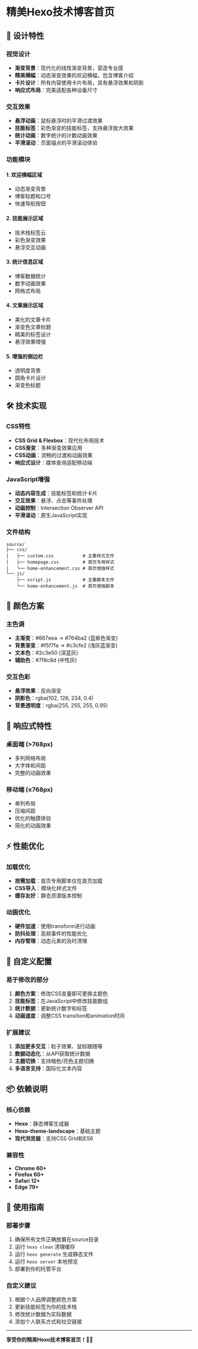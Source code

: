 # 精美Hexo技术博客首页

## 🎨 设计特性

### 视觉设计
- **渐变背景**：现代化的线性渐变背景，营造专业感
- **精美横幅**：动态渐变效果的欢迎横幅，包含博客介绍
- **卡片设计**：所有内容使用卡片布局，具有悬浮效果和阴影
- **响应式布局**：完美适配各种设备尺寸

### 交互效果
- **悬浮动画**：鼠标悬浮时的平滑过渡效果
- **技能标签**：彩色渐变的技能标签，支持悬浮放大效果
- **统计动画**：数字统计的计数动画效果
- **平滑滚动**：页面锚点的平滑滚动体验

### 功能模块

#### 1. 欢迎横幅区域
- 动态渐变背景
- 博客标题和口号
- 快速导航按钮

#### 2. 技能展示区域
- 技术栈标签云
- 彩色渐变效果
- 悬浮交互动画

#### 3. 统计信息区域
- 博客数据统计
- 数字动画效果
- 网格式布局

#### 4. 文章展示区域
- 美化的文章卡片
- 渐变色文章标题
- 精美的标签设计
- 悬浮效果增强

#### 5. 增强的侧边栏
- 透明度背景
- 圆角卡片设计
- 渐变色标题

## 🛠️ 技术实现

### CSS特性
- **CSS Grid & Flexbox**：现代化布局技术
- **CSS渐变**：多种渐变效果应用
- **CSS动画**：流畅的过渡和动画效果
- **响应式设计**：媒体查询适配移动端

### JavaScript增强
- **动态内容生成**：技能标签和统计卡片
- **交互效果**：悬浮、点击等事件处理
- **动画控制**：Intersection Observer API
- **平滑滚动**：原生JavaScript实现

### 文件结构
```
source/
├── css/
│   ├── custom.css           # 主要样式文件
│   ├── homepage.css         # 首页专用样式
│   └── home-enhancement.css # 首页增强样式
└── js/
    ├── script.js            # 主要脚本文件
    └── home-enhancement.js  # 首页增强脚本
```

## 🌈 颜色方案

### 主色调
- **主渐变**：#667eea → #764ba2 (蓝紫色渐变)
- **背景渐变**：#f5f7fa → #c3cfe2 (浅灰蓝渐变)
- **文本色**：#2c3e50 (深蓝灰)
- **辅助色**：#7f8c8d (中性灰)

### 交互色彩
- **悬浮效果**：反向渐变
- **阴影色**：rgba(102, 126, 234, 0.4)
- **背景透明度**：rgba(255, 255, 255, 0.95)

## 📱 响应式特性

### 桌面端 (>768px)
- 多列网格布局
- 大字体和间距
- 完整的动画效果

### 移动端 (≤768px)
- 单列布局
- 压缩间距
- 优化的触摸体验
- 简化的动画效果

## ⚡ 性能优化

### 加载优化
- **按需加载**：首页专用脚本仅在首页加载
- **CSS导入**：模块化样式文件
- **缓存友好**：静态资源版本控制

### 动画优化
- **硬件加速**：使用transform进行动画
- **防抖处理**：高频事件的性能优化
- **内存管理**：动态元素的及时清理

## 🔧 自定义配置

### 易于修改的部分
1. **颜色方案**：修改CSS变量即可更换主题色
2. **技能标签**：在JavaScript中修改技能数组
3. **统计数据**：更新统计数字和标签
4. **动画速度**：调整CSS transition和animation时间

### 扩展建议
1. **添加更多交互**：粒子效果、鼠标跟随等
2. **数据动态化**：从API获取统计数据
3. **主题切换**：支持暗色/亮色主题切换
4. **多语言支持**：国际化文本内容

## 📦 依赖说明

### 核心依赖
- **Hexo**：静态博客生成器
- **Hexo-theme-landscape**：基础主题
- **现代浏览器**：支持CSS Grid和ES6

### 兼容性
- **Chrome 60+**
- **Firefox 60+**
- **Safari 12+**
- **Edge 79+**

## 🎯 使用指南

### 部署步骤
1. 确保所有文件正确放置在source目录
2. 运行 `hexo clean` 清理缓存
3. 运行 `hexo generate` 生成静态文件
4. 运行 `hexo server` 本地预览
5. 部署到你的托管平台

### 自定义建议
1. 根据个人品牌调整颜色方案
2. 更新技能标签为你的技术栈
3. 修改统计数据为实际数据
4. 添加个人联系方式和社交链接

---

**享受你的精美Hexo技术博客首页！🚀✨**
